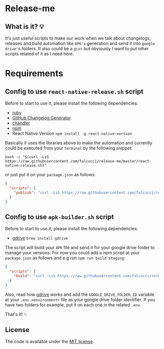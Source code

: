 # Release-me 

## What is it? :bulb:

It's just useful scripts to make our work when we talk about changelogs, releases and build automation like `APK's` generation and send it into `google drive'`s folders. It also could be a `gist` but obviously I want to put other scripts related of it as I need here.

# Requirements

## Config to use `react-native-release.sh` script

Before to start to use it, please install the following dependencies:

* [ruby](https://www.ruby-lang.org/en/documentation/installation/)
* [GitHub Changelog Generator](https://github.com/github-changelog-generator/github-changelog-generator)
* [chandler](https://github.com/mattbrictson/chandler)
* [npm](https://github.com/creationix/nvm)
* React Native Version `npm install -g react-native-version`

Basically it uses the libraries above to make the automation and currently could be executed from your `terminal` by the following snippet: 
```shell
bash -c "$(curl -LsS https://raw.githubusercontent.com/falcucci/release-me/master/react-native-release.sh)"
```
or just put it on your `package.json` as follows:

```json
{
  "scripts": {
    "publish": "curl -LsS https://raw.githubusercontent.com/falcucci/release-me/master/react-native-release.sh | bash -s"
  }
}
```

## Config to use `apk-builder.sh` script

Before to start to use it, please install the following dependencies:

* [gdrive](https://github.com/prasmussen/gdrive) `brew install gdrive`

The script will build your `APK` file and send it for your google drive folder to manage your versions. For now you could add a npm script at your `package.json` as follows and e.g run `npm run build staging`:
```json
{
  "scripts": {
    "build": "curl -LsS https://raw.githubusercontent.com/falcucci/release-me/master/apk-builder.sh | bash -s",
  }
}
```

Also, read how [gdrive](https://github.com/prasmussen/gdrive) works and add the `GOOGLE_DRIVE_FOLDER_ID` variable at your `.env.<environment>` file as your google drive folder identifier. If you have two folders for example, put it on each one in the related `.env`.

That's it! :sparkles:

## License

The code is available under the [MIT license](LICENSE).
